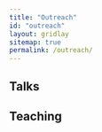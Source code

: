 ```yaml
---
title: "Outreach"
id: "outreach"
layout: gridlay
sitemap: true
permalink: /outreach/
---
```


## Talks


## Teaching


